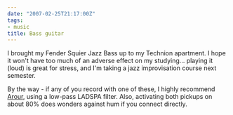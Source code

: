 ```yaml
---
date: "2007-02-25T21:17:00Z"
tags:
- music
title: Bass guitar
---
```


I brought my Fender Squier Jazz Bass up to my Technion apartment. I hope it
won't have too much of an adverse effect on my studying... playing it (loud) is
great for stress, and I'm taking a jazz improvisation course next semester.

By the way - if any of you record with one of these, I highly recommend
[Arour](http://ardour.org), using a low-pass LADSPA filter. Also, activating
both pickups on about 80% does wonders against hum if you connect directly.
